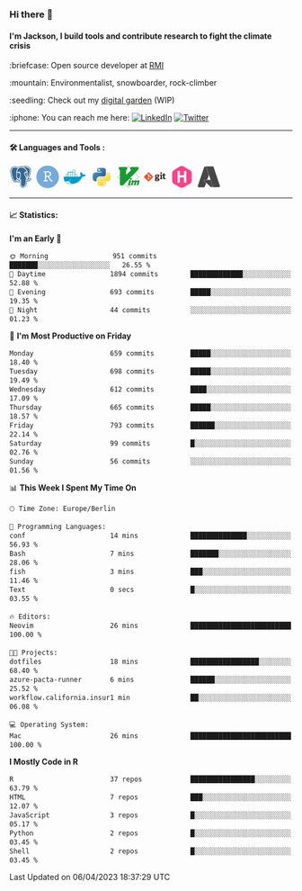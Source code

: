 ### Hi there :wave:
#### I'm Jackson, I build tools and contribute research to fight the climate crisis
<p> :briefcase: Open source developer at <a href="https://rmi.org/" alt="RMI">RMI</a></p>
<p> :mountain: Environmentalist, snowboarder, rock-climber</p>
<p> :seedling: Check out my <a href="https://jdhoffa.github.io/" alt="digital garden">digital garden</a> (WIP) </p>

<p>
:iphone: You can reach me here:
<a href="https://www.linkedin.com/in/jackson-hoffart/"><img src="https://img.shields.io/badge/LinkedIn-0A66C2?logo=linkedin&logoColor=fff&style=flat-square" alt="LinkedIn"/></a>
<a href="https://twitter.com/jdhoffart"><img src="https://img.shields.io/badge/Twitter-1D9BF0?logo=twitter&logoColor=fff&style=flat-square" alt="Twitter"/></a>
</p>

---

#### :hammer_and_wrench: Languages and Tools :
<div>
 <a href="https://www.postgresql.org/"><img src="https://github.com/devicons/devicon/blob/master/icons/postgresql/postgresql-plain.svg" title="postgresql" **alt="postgresql" width="40" height="40"/></a>&nbsp;
 <a href="https://posit.co/downloads/"><img src="https://github.com/devicons/devicon/blob/master/icons/rstudio/rstudio-plain.svg" title="rstudio" **alt="RStudio" width="40" height="40"/></a>&nbsp;
 <a href="https://www.docker.com/"><img src="https://github.com/devicons/devicon/blob/master/icons/docker/docker-plain.svg" title="docker" **alt="docker" width="40" height="40"/></a>&nbsp;
 <a href="https://www.python.org/"><img src="https://github.com/devicons/devicon/blob/master/icons/python/python-original.svg" title="python" **alt="python" width="40" height="40"/></a>&nbsp; 
 <a href="https://www.vim.org/"><img src="https://github.com/devicons/devicon/blob/master/icons/vim/vim-plain.svg" title="vim" **alt="vim" width="40" height="40"/></a>&nbsp;
 <a href="https://git-scm.com/"><img src="https://github.com/devicons/devicon/blob/master/icons/git/git-original-wordmark.svg" title="git" **alt="git" width="40" height="40"/></a>&nbsp;
 <a href="https://gohugo.io/"><img src="https://github.com/devicons/devicon/blob/master/icons/hugo/hugo-plain.svg" title="hugo" **alt="hugo" width="40" height="40"/></a>&nbsp;
 <a href="https://azure.microsoft.com/"><img src="https://github.com/devicons/devicon/blob/master/icons/azure/azure-plain.svg" title="azure" **alt="azure" width="40" height="40"/></a>
</div>

---
  
  

#### :chart_with_upwards_trend: Statistics:

 
<!--START_SECTION:waka-->
**I'm an Early 🐤** 

```text
🌞 Morning                951 commits         ███████░░░░░░░░░░░░░░░░░░   26.55 % 
🌆 Daytime                1894 commits        █████████████░░░░░░░░░░░░   52.88 % 
🌃 Evening                693 commits         █████░░░░░░░░░░░░░░░░░░░░   19.35 % 
🌙 Night                  44 commits          ░░░░░░░░░░░░░░░░░░░░░░░░░   01.23 % 
```
📅 **I'm Most Productive on Friday** 

```text
Monday                   659 commits         █████░░░░░░░░░░░░░░░░░░░░   18.40 % 
Tuesday                  698 commits         █████░░░░░░░░░░░░░░░░░░░░   19.49 % 
Wednesday                612 commits         ████░░░░░░░░░░░░░░░░░░░░░   17.09 % 
Thursday                 665 commits         █████░░░░░░░░░░░░░░░░░░░░   18.57 % 
Friday                   793 commits         ██████░░░░░░░░░░░░░░░░░░░   22.14 % 
Saturday                 99 commits          █░░░░░░░░░░░░░░░░░░░░░░░░   02.76 % 
Sunday                   56 commits          ░░░░░░░░░░░░░░░░░░░░░░░░░   01.56 % 
```


📊 **This Week I Spent My Time On** 

```text
🕑︎ Time Zone: Europe/Berlin

💬 Programming Languages: 
conf                     14 mins             ██████████████░░░░░░░░░░░   56.93 % 
Bash                     7 mins              ███████░░░░░░░░░░░░░░░░░░   28.06 % 
fish                     3 mins              ███░░░░░░░░░░░░░░░░░░░░░░   11.46 % 
Text                     0 secs              █░░░░░░░░░░░░░░░░░░░░░░░░   03.55 % 

🔥 Editors: 
Neovim                   26 mins             █████████████████████████   100.00 % 

🐱‍💻 Projects: 
dotfiles                 18 mins             █████████████████░░░░░░░░   68.40 % 
azure-pacta-runner       6 mins              ██████░░░░░░░░░░░░░░░░░░░   25.52 % 
workflow.california.insur1 min               ██░░░░░░░░░░░░░░░░░░░░░░░   06.08 % 

💻 Operating System: 
Mac                      26 mins             █████████████████████████   100.00 % 
```

**I Mostly Code in R** 

```text
R                        37 repos            ████████████████░░░░░░░░░   63.79 % 
HTML                     7 repos             ███░░░░░░░░░░░░░░░░░░░░░░   12.07 % 
JavaScript               3 repos             █░░░░░░░░░░░░░░░░░░░░░░░░   05.17 % 
Python                   2 repos             █░░░░░░░░░░░░░░░░░░░░░░░░   03.45 % 
Shell                    2 repos             █░░░░░░░░░░░░░░░░░░░░░░░░   03.45 % 
```




 Last Updated on 06/04/2023 18:37:29 UTC
<!--END_SECTION:waka-->
